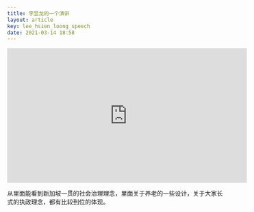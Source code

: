 ```yaml
---
title: 李显龙的一个演讲
layout: article
key: lee_hsien_loong_speech
date: 2021-03-14 18:58
---
```


<iframe width="560" height="315" src="https://www.youtube.com/embed/xEeFZ1ceEVY" frameborder="0" allow="accelerometer; autoplay; clipboard-write; encrypted-media; gyroscope; picture-in-picture" allowfullscreen></iframe>

从里面能看到新加坡一贯的社会治理理念，里面关于养老的一些设计，关于大家长式的执政理念，都有比较到位的体现。